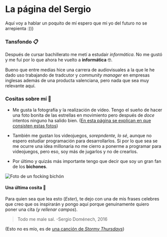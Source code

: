# La página del Sergio

Aquí voy a hablar un poquito de mí espero que mi yo del futuro no se arrepienta :)))

### Tansfondo 📋

Después de cursar bachillerato me metí a estudair _informática_. No me gustó y me fuí por lo que ahora he vuelto a **informática** 🤓.

Bueno que entre medias hice una carrera de audiovisuales a la que le he dado uso trabajando de tradcutor y _community manager_ en empresas inglesas además de una producta valenciana, pero nada que sea muy relevante aquí.

### Cositas sobre mí 📌

* Me gusta la fotografía y la realización de vídeo. Tengo el sueño de hacer una foto bonita de las estrellas en movimiento pero después de _doce_ intentos ninguno ha salido bien. ([En esta página se explican en que consisten estas fotos](https://cseligman.com/text/sky/skymotion.htm))

* También me gustan los videojuegos, _sorepndente, lo sé_, aunque no espero estudiar programación para desarrollarlos. Si por lo que sea se me ocurre una idea millonaria no me cierro a ponerme a programar para videojuegos, pero eso, soy más de jugarlos y no de crearlos.

* Por último y quizás más importante tengo que decir que soy un gran fan de los **bichones**.

![Foto de un focking bichón](https://images.ctfassets.net/denf86kkcx7r/5YQU0fNpyntMjDGr31WTD0/86167f4c6af32f60d772753d9a97bf51/bichonmaltesraza-73)


#### Una última cosita 🚀

Para quien sea que lea esto (_Ester_), te dejo con una de mis frases celebres que creo que os inspirarán y pongo aquí porque genuinamente quiero poner una cita (_y rellenar campos_).

> Todo me male sal.
                    -Sergio Doménech, 2016

(Esto no es mío, es de [una canción de _Stormy Thursdays_](https://www.youtube.com/watch?v=5U6NtFgOltY))

<!---
serdomram/serdomram is a ✨ special ✨ repository because its `README.md` (this file) appears on your GitHub profile.
You can click the Preview link to take a look at your changes.
--->
